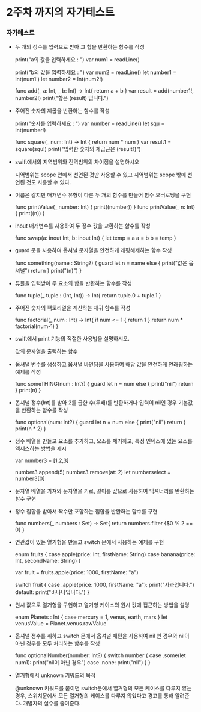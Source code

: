 # 2주차 까지의 자가테스트

### 자가테스트

* 두 개의 정수를 입력으로 받아 그 합을 반환하는 함수를 작성

    print("a의 값을 입력하세요 : ")
    var num1 = readLine()

    print("b의 값을 입력하세요 : ")
    var num2 =  readLine()
    let number1 = Int(num1!)
    let number2 = Int(num2!)

    func add(_ a: Int, _ b: Int) -> Int{
        return a + b
    }
    var result = add(number1!, number2!)
    print("합은 \(result) 입니다.")

- 주어진 숫자의 제곱을 반환하는 함수를 작성

    print("숫자를 입력하세요 : ")
    var number = readLine()
    let squ = Int(number!)

    func square(_ num: Int) -> Int {
        return num * num
    }
    var result1 = square(squ!)
    print("입력한 숫자의 제곱근은 \(result1)")

- swift에서의 지역범위와 전역범위의 차이점을 설명하시오

    지역범위는 scope 안에서 선언된 것만 사용할 수 있고 지역범위는 scope 밖에 선언된 것도 사용할 수 있다.
    
- 이름은 같지만 매개변수 유형이 다른 두 개의 함수를 만들어 함수 오버로딩을 구현

    func printValue(_ number: Int) {
        print(\(number))
    }
    func printValue(_ n: Int) {
        print(\(n))
    }

- inout 매개변수를 사용하여 두 정수 값을 교환하는 함수를 작성

    func swap(a: inout Int, b: inout Int) {
        let temp = a
        a = b
        b = temp
    }

- guard 문을 사용하여 옵셔널 문자열을 안전하게 래핑해제하는 함수 작성

    func something(name : String?) {
        guard let n = name else {
            print("값은 옵셔널")
            return
        }
        print("\(n)")
    }

- 튜플을 입력받아 두 요소의 합을 반환하는 함수를 작성

    func tuple(_ tuple : (Int, Int)) -> Int{
        return tuple.0 + tuple.1
    }

- 주어진 숫자의 팩토리얼을 계산하는 재귀 함수를 작성

    func factorial(_ num : Int) -> Int{
    if num <= 1 {
        return 1
        }
        return num * factorial(num-1)
    }

- swift에서 print 기능의 적절한 사용법을 설명하시오.

    값의 문자열을 출력하는 함수

- 옵셔널 변수를 생성하고 옵셔널 바인딩을 사용하여 해당 값을 안전하게 언래핑하는 예제를 작성

    func someTHING(num : Int?) {
    guard let n = num else {
        print("nil")
        return
        }
    print(n)
    }

- 옵셔널 정수(Int)를 받아 2를 곱한 수(두배)를 반환하거나 입력이 nil인 경우 기본값을 반환하는 함수를 작성

    func optional(num: Int?) {
        guard let n = num else {
            print("nil")
            return
        }
        print(n * 2)
    }

- 정수 배열을 만들고 요소를 추가하고, 요소를 제거하고, 특정 인덱스에 있는 요소를 액세스하는 방법을 제시

    var number3 = [1,2,3]

    number3.append(5)
    number3.remove(at: 2)
    let numberselect = number3[0]

- 문자열 배열을 가져와 문자열을 키로, 길이를 값으로 사용하여 딕셔너리를 반환하는 함수 구현

    
- 정수 집합을 받아서 짝수만 포함하는 집합을 반환하는 함수를 구현

    func numbers(_ numbers : Set<Int>) -> Set<Int>{
        return numbers.filter {$0 % 2 == 0}
    }

- 연관값이 있는 열거형을 만들고 switch 문에서 사용하는 예제를 구현

    enum fruits {
        case apple(price: Int, firstName: String)
        case banana(price: Int, secondName: String)
    }

    var fruit = fruits.apple(price: 1000, firstName: "a")

    switch fruit {
    case .apple(price: 1000, firstName: "a"):
        print("사과입니다.")
    default:
        print("바나나입니다.")
    }

- 원시 값으로 열거형을 구현하고 열거형 케이스의 원시 값에 접근하는 방법을 설명

    enum Planets : Int {
        case mercury = 1, venus, earth, mars
    }
    let venusValue = Planet.venus.rawValue

- 옵셔널 정수를 취하고 switch 문에서 옵셔널 패턴을 사용하여 nil 인 경우와 nil이 아닌 경우를 모두 처리하는 함수를 작성

    func optionalNumber(number: Int?) {
        switch number {
        case .some(let num1):
            print("nil이 아닌 경우")
        case .none:
            print("nil")
        }
    }

- 열거형에서 unknown 키워드의 목적

    @unknown 키워드를 붙이면 switch문에서 열거형의 모든 케이스를 다루지 않는 경우, 스위치문에서 모든 열거형의 케이스를 다루지 않았다고 경고를 통해 알려준다. 개발자의 실수를 줄여준다.
